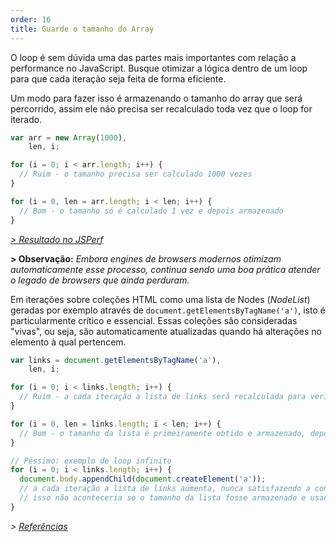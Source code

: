 ```yaml
---
order: 16
title: Guarde o tamanho do Array
---
```


O loop é sem dúvida uma das partes mais importantes com relação a performance no JavaScript. Busque otimizar a lógica dentro de um loop para que cada iteração seja feita de forma eficiente.

Um modo para fazer isso é armazenando o tamanho do array que será percorrido, assim ele não precisa ser recalculado toda vez que o loop for iterado.

```js
var arr = new Array(1000),
    len, i;

for (i = 0; i < arr.length; i++) {
  // Ruim - o tamanho precisa ser calculado 1000 vezes
}

for (i = 0, len = arr.length; i < len; i++) {
  // Bom - o tamanho só é calculado 1 vez e depois armazenado
}
```

*[> Resultado no JSPerf](http://jsperf.com/browser-diet-cache-array-length/10/)*

**> Observação:** *Embora engines de browsers modernos otimizam automaticamente esse processo, continua sendo uma boa prática atender o legado de browsers que ainda perduram.*

Em iterações sobre coleções HTML como uma lista de Nodes (*NodeList*) geradas por exemplo através de `document.getElementsByTagName('a')`, isto é particularmente crítico e essencial. Essas coleções são consideradas "vivas", ou seja, são automaticamente atualizadas quando há alterações no elemento à qual pertencem.

```js
var links = document.getElementsByTagName('a'),
    len, i;

for (i = 0; i < links.length; i++) {
  // Ruim - a cada iteração a lista de links será recalculada para verificar se houve mudança
}

for (i = 0, len = links.length; i < len; i++) {
  // Bom - o tamanho da lista é primeiramente obtido e armazenado, depois comparado a cada iteração
}

// Péssimo: exemplo de loop infinito
for (i = 0; i < links.length; i++) {
  document.body.appendChild(document.createElement('a'));
  // a cada iteração a lista de links aumenta, nunca satisfazendo a condição de término do loop
  // isso não aconteceria se o tamanho da lista fosse armazenado e usado como condição
}
```

*> [Referências](https://github.com/zenorocha/browser-diet/wiki/References#cache-array-lengths)*